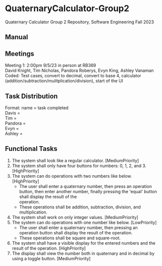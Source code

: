 # QuaternaryCalculator-Group2
Quaternary Calculator Group 2 Repository, Software Engineering Fall 2023

## Manual

## Meetings
Meeting 1: 2:00pm 9/5/23 in person at RB369\
David Knight, Tim Nicholas, Pandora Roberys, Evyn King, Ashley Vanaman\
Coded: Test cases, convert to decimal, convert to base 4, calculator (addition/subtraction/mulitplication/division), start of the UI

## Task Distribution
Format: name = task completed\
Davis = \
Tim = \
Pandora = \
Evyn = \
Ashley = 

## Functional Tasks
1. The system shall look like a regular calculator. [MediumPriority]
2. The system shall only have four buttons for numbers: 0, 1, 2, and 3. 	[HighPriority]
3. The system can do operations with two numbers like below. [HighPriority] 
     - The user shall enter a quaternary number, then press an operation button, then enter another number, finally pressing the 'equal' button shall display the result of the \
     operation. 
     - These operations shall be addition, subtraction, division, and multiplication.
4. The system shall work on only integer values. [MediumPriority]
5. The system can do operations with one number like below. [LowPriority] 
     - The user shall enter a quaternary number, then pressing an operation button shall display the result of the operation. 
     - These operations shall be square and square-root.
6. The system shall have a visible display for the entered numbers and the result of the operation. [HighPriority]
7. The display shall view the number both in quaternary and in decimal by using a toggle button. [MediumPriority]
